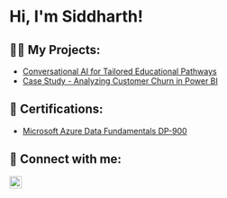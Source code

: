 <h1>Hi, I'm Siddharth! <br/></h1>

<h2>👨‍💻 My Projects:</h2>

- [Conversational AI for Tailored Educational Pathways](https://github.com/Siddharth-Parthasarathy/conversational_ai_for_tailored_educational_pathways)
- [Case Study - Analyzing Customer Churn in Power BI](https://github.com/Siddharth-Parthasarathy/customer-churn-powerbi-case-study)


<h2>📄 Certifications:</h2>

- [Microsoft Azure Data Fundamentals DP-900](https://learn.microsoft.com/en-gb/users/siddharth-0575/credentials/8f48fa3ed683cdd9)


<h2> 🤳 Connect with me:</h2>

[<img align="left" alt="Siddharth | LinkedIn" width="22px" src="https://upload.wikimedia.org/wikipedia/commons/c/ca/LinkedIn_logo_initials.png" />][linkedin]



[linkedin]: https://www.linkedin.com/in/siddharth-parthasarathy95
